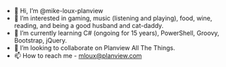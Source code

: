 - 👋 Hi, I’m @mike-loux-planview
- 👀 I’m interested in gaming, music (listening and playing), food, wine, reading, and being a good husband and cat-daddy.
- 🌱 I’m currently learning C# (ongoing for 15 years), PowerShell, Groovy, Bootstrap, jQuery.
- 💞️ I’m looking to collaborate on Planview All The Things.
- 📫 How to reach me - mloux@planview.com

<!---
mike-loux-planview/mike-loux-planview is a ✨ special ✨ repository because its `README.md` (this file) appears on your GitHub profile.
You can click the Preview link to take a look at your changes.
--->
